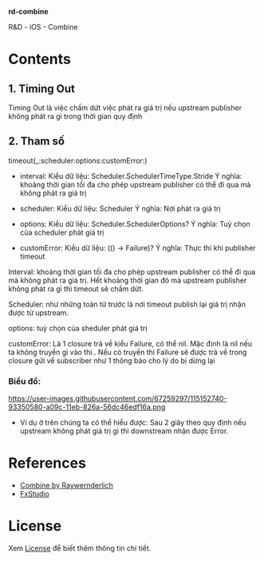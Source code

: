 **rd-combine** 

R&D - iOS - Combine

# Contents
## 1. Timing Out
Timing Out là việc chấm dứt việc phát ra giá trị nếu upstream publisher không phát ra  gì trong thời gian quy định

## 2. Tham số
timeout(_:scheduler:options:customError:)
- interval:
Kiểu dữ liệu: Scheduler.SchedulerTimeType.Stride
Ý nghĩa:  khoảng thời gian tối đa cho phép upstream publisher có thể đi qua mà không phát ra giá trị

- scheduler:
Kiểu dữ liệu: Scheduler
Ý nghĩa: Nơi phát ra giá trị
- options:
Kiểu dữ liệu: Scheduler.SchedulerOptions?
Ý nghĩa: Tuỳ chọn của scheduler phát giá trị

- customError:
Kiểu dữ liệu: (() -> Failure)?
Ý nghĩa: Thực thi khi publisher timeout

Interval: khoảng thời gian tối đa cho phép upstream publisher có thể đi qua mà không phát ra giá trị. Hết khoảng thời gian đó mà upstream publisher không phát ra gì thì timeout sẽ chấm dứt.

Scheduler: như những toán tử trước là nơi timeout publish lại giá trị nhận được từ upstream.

options: tuỳ chọn của sheduler phát giá trị

customError:
Là 1 closure trả về kiểu Failure, có thể nil. Mặc định là nil nếu ta không truyền gì vào thì..
Nếu có truyền thì Failure sẽ được trả về trong closure gửi về subscriber như 1 thông báo cho lý do bị dừng lại

### Biểu đồ:
https://user-images.githubusercontent.com/67259297/115152740-93350580-a09c-11eb-826a-56dc46edf16a.png
- Ví dụ ở trên chúng ta có thể hiểu được: Sau 2 giây theo quy định nếu upstream không phát giá trị gì thì downstream nhận được Error.
# References
- [Combine by Raywernderlich](https://www.raywenderlich.com/books/combine-asynchronous-programming-with-swift/v2.0)
- [FxStudio](https://fxstudio.dev/category/code/combine/)

# License
Xem [License](https://github.com/blkbrds/rd-combine/blob/main/LICENSE) để biết thêm thông tin chi tiết.
